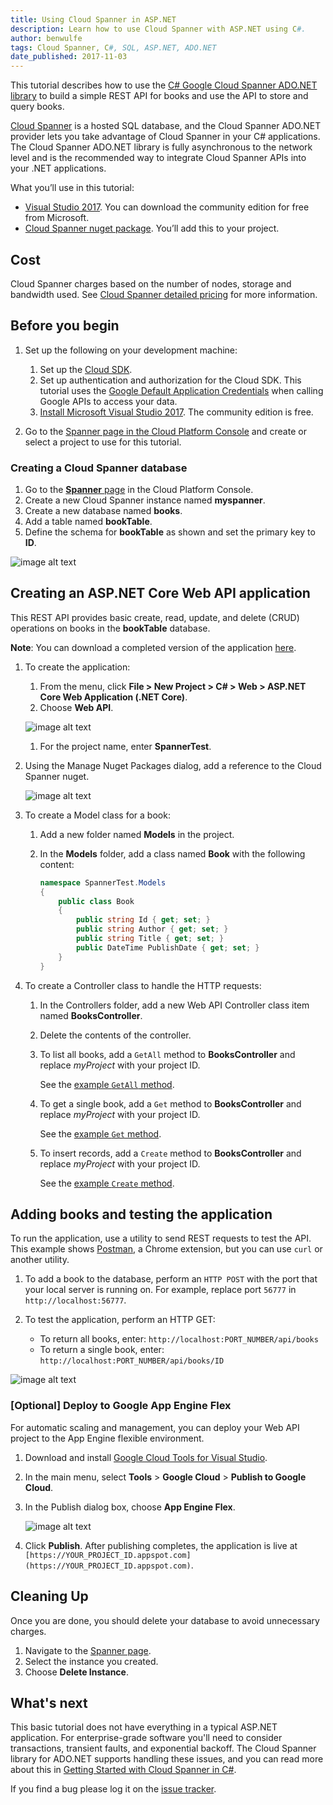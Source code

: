 ```yaml
---
title: Using Cloud Spanner in ASP.NET
description: Learn how to use Cloud Spanner with ASP.NET using C#.
author: benwulfe
tags: Cloud Spanner, C#, SQL, ASP.NET, ADO.NET
date_published: 2017-11-03
---
```


This tutorial describes how to use the
[C# Google Cloud Spanner ADO.NET library][ado] to build a simple REST API for
books and use the API to store and query books.

[Cloud Spanner][spanner] is a hosted SQL database, and the Cloud Spanner ADO.NET
provider lets you take advantage of Cloud Spanner in your C# applications. The
Cloud Spanner ADO.NET library is fully asynchronous to the network level and is
the recommended way to integrate Cloud Spanner APIs into your .NET applications.

What you’ll use in this tutorial:

* [Visual Studio 2017][studio]. You can download the community edition for free
  from Microsoft.
* [Cloud Spanner nuget package][repo]. You’ll add this to your project.

[ado]: https://cloud.google.com/spanner/docs/getting-started/csharp/
[spanner]: https://cloud.google.com/spanner/
[repo]: https://github.com/GoogleCloudPlatform/google-cloud-dotnet

## Cost

Cloud Spanner charges based on the number of nodes, storage and bandwidth used.
See [Cloud Spanner detailed pricing][pricing] for more information.

[pricing]: https://cloud.google.com/spanner/pricing

## Before you begin

1.  Set up the following on your development machine:

    1.  Set up the [Cloud SDK](https://cloud.google.com/sdk/).
    1.  Set up authentication and authorization for the Cloud SDK. This tutorial
        uses the [Google Default Application Credentials][adc] when calling
        Google APIs to access your data.
    1.  [Install Microsoft Visual Studio 2017][studio]. The community edition is
        free.

1.  Go to the [Spanner page in the Cloud Platform Console][instances] and create
    or select a project to use for this tutorial.

[adc]: https://developers.google.com/identity/protocols/application-default-credentials#howtheywork
[instances]: https://console.cloud.google.com/spanner/instances

### Creating a Cloud Spanner database

1.  Go to the [**Spanner** page][spanner_console] in the Cloud Platform Console.
1.  Create a new Cloud Spanner instance named **myspanner**.
1.  Create a new database named **books**.
1.  Add a table named **bookTable**.
1.  Define the schema for **bookTable** as shown and set the primary key to
    **ID**.

![image alt text](https://storage.googleapis.com/gcp-community/tutorials/cloud-spanner-aspnet/image_0.png)

[spanner_console]: https://console.cloud.google.com/spanner

## Creating an ASP.NET Core Web API application

This REST API provides basic create, read, update, and delete (CRUD) operations
on books in the **bookTable** database.

**Note**: You can download a completed version of the application [here][app].

[app]: https://github.com/GoogleCloudPlatform/community/tree/master/tutorials/cloud-spanner-aspnet/BookWebApi

1.  To create the application:

    1.  From the menu, click **File > New Project > C# > Web > ASP.NET Core Web
        Application (.NET Core)**.
    1. Choose **Web API**.

    ![image alt text](https://storage.googleapis.com/gcp-community/tutorials/cloud-spanner-aspnet/image_1.png)

    1. For the project name, enter **SpannerTest**.

1.  Using the Manage Nuget Packages dialog, add a reference to the Cloud Spanner nuget.

    ![image alt text](https://storage.googleapis.com/gcp-community/tutorials/cloud-spanner-aspnet/image_2.png)

1.  To create a Model class for a book:

    1.  Add a new folder named **Models** in the project.
    1.  In the **Models** folder, add a class named **Book** with the following
        content:

        ```cs
        namespace SpannerTest.Models
        {
            public class Book
            {
                public string Id { get; set; }
                public string Author { get; set; }
                public string Title { get; set; }
                public DateTime PublishDate { get; set; }
            }
        }
        ```

1.  To create a Controller class to handle the HTTP requests:

    1.  In the Controllers folder, add a new Web API Controller class item named
        **BooksController**.
    1.  Delete the contents of the controller.
    1.  To list all books, add a `GetAll` method to **BooksController** and
        replace *myProject* with your project ID.

        See the [example `GetAll` method](https://github.com/GoogleCloudPlatform/community/blob/master/tutorials/cloud-spanner-aspnet/BookWebApi/BookWebApi/Controllers/BookController.cs#L36).

    1.  To get a single book, add a `Get` method to **BooksController** and
        replace *myProject* with your project ID.

        See the [example `Get` method](https://github.com/GoogleCloudPlatform/community/blob/master/tutorials/cloud-spanner-aspnet/BookWebApi/BookWebApi/Controllers/BookController.cs#L62).

    1.  To insert records, add a `Create` method to **BooksController** and
        replace *myProject* with your project ID.

        See the [example `Create` method](https://github.com/GoogleCloudPlatform/community/blob/master/tutorials/cloud-spanner-aspnet/BookWebApi/BookWebApi/Controllers/BookController.cs#L85).

## Adding books and testing the application

To run the application, use a utility to send REST requests to test the API.
This example shows [Postman][postman], a Chrome extension, but you can use
`curl` or another utility.

[postman]: https://chrome.google.com/webstore/detail/postman/fhbjgbiflinjbdggehcddcbncdddomop

1.  To add a book to the database, perform an `HTTP POST` with the port that
    your local server is running on. For example, replace port `56777` in
    `http://localhost:56777`.
1.  To test the application, perform an HTTP GET:

    * To return all books, enter: `http://localhost:PORT_NUMBER/api/books`
    * To return a single book, enter: `http://localhost:PORT_NUMBER/api/books/ID`

![image alt text](https://storage.googleapis.com/gcp-community/tutorials/cloud-spanner-aspnet/image_3.png)

### [Optional] Deploy to Google App Engine Flex

For automatic scaling and management, you can deploy your Web API project to the
App Engine flexible environment.

1.  Download and install [Google Cloud Tools for Visual Studio][install_studio].
1.  In the main menu, select **Tools** > **Google Cloud** >
    **Publish to Google Cloud**.
1.  In the Publish dialog box, choose **App Engine Flex**.

    ![image alt text](https://storage.googleapis.com/gcp-community/tutorials/cloud-spanner-aspnet/image_4.png)

1.  Click **Publish**. After publishing completes, the application is live at
    `[https://YOUR_PROJECT_ID.appspot.com](https://YOUR_PROJECT_ID.appspot.com)`.

[install_studio]: https://cloud.google.com/tools/visual-studio/docs/quickstart#install_cloud_tools_for_visual_studio

## Cleaning Up

Once you are done, you should delete your database to avoid unnecessary charges.

1.  Navigate to the [Spanner page](https://console.cloud.google.com/spanner).
1.  Select the instance you created.
1.  Choose **Delete Instance**.

## What's next

This basic tutorial does not have everything in a typical ASP.NET application.
For enterprise-grade software you'll need to consider transactions, transient
faults, and exponential backoff. The Cloud Spanner library for ADO.NET supports
handling these issues, and you can read more about this in
[Getting Started with Cloud Spanner in C#][getting_started].

If you find a bug please log it on the [issue tracker][issues].

[studio]: https://www.visualstudio.com/vs/community/
[getting_started]: https://cloud.google.com/spanner/docs/getting-started/csharp/
[issues]: https://github.com/GoogleCloudPlatform/google-cloud-dotnet/issues
